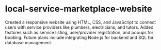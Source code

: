 # local-service-marketplace-website
Created a responsive website using HTML, CSS, and JavaScript to connect users with service providers like plumbers, electricians, and tutors. Added features such as service listing, user/provider registration, and popups for booking. Future plans include integrating Node.js for backend and SQL for database management.
